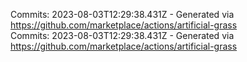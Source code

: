 Commits: 2023-08-03T12:29:38.431Z - Generated via https://github.com/marketplace/actions/artificial-grass
<br>
Commits: 2023-08-03T12:29:38.431Z - Generated via https://github.com/marketplace/actions/artificial-grass
<br>
